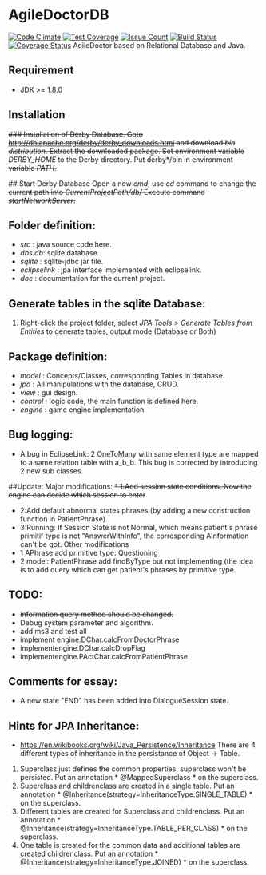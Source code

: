 ﻿# AgileDoctorDB

[![Code Climate](https://codeclimate.com/github/caesarhao/AgileDoctorDB/badges/gpa.svg)](https://codeclimate.com/github/caesarhao/AgileDoctorDB)
[![Test Coverage](https://codeclimate.com/github/caesarhao/AgileDoctorDB/badges/coverage.svg)](https://codeclimate.com/github/caesarhao/AgileDoctorDB/coverage)
[![Issue Count](https://codeclimate.com/github/caesarhao/AgileDoctorDB/badges/issue_count.svg)](https://codeclimate.com/github/caesarhao/AgileDoctorDB)
[![Build Status](https://travis-ci.org/caesarhao/AgileDoctorDB.svg?branch=master)](https://travis-ci.org/caesarhao/AgileDoctorDB)
[![Coverage Status](https://coveralls.io/repos/github/caesarhao/AgileDoctorDB/badge.svg?branch=master)](https://coveralls.io/github/caesarhao/AgileDoctorDB?branch=master)
AgileDoctor based on Relational Database and Java.

## Requirement
* JDK >= 1.8.0

## Installation
<del>### Installation of Derby Database.
Goto  http://db.apache.org/derby/derby_downloads.html and download *bin distribution*.
Extract the downloaded package.
Set environment variable *DERBY_HOME* to the Derby directory.
Put derby\*/bin in environment variable *PATH*.</del>

<del>## Start Derby Database
Open a new *cmd*, use *cd* command to change the current path into *CurrentProjectPath/db/* 
Execute command *startNetworkServer*.</del>

## Folder definition:
* *src* : java source code here.
* *dbs.db*: sqlite database.
* *sqlite* : sqlite-jdbc jar file.
* *eclipselink* : jpa interface implemented with eclipselink.
* *doc* : documentation for the current project.

## Generate tables in the sqlite Database:
1. Right-click the project folder, select *JPA Tools > Generate Tables from Entities* to generate tables, output mode (Database or Both)

## Package definition:
* *model* : Concepts/Classes, corresponding Tables in database.
* *jpa* : All manipulations with the database, CRUD.
* *view* : gui design.
* *control* : logic code, the main function is defined here.
* *engine* : game engine implementation.

## Bug logging:
* A bug in EclipseLink: 2 OneToMany with same element type are mapped to a same relation table with a_b_b. This bug is corrected by introducing 2 new sub classes.

##Update:
Major modifications:
<del>* 1:Add session state conditions. Now the engine can decide which session to enter
* 2:Add default abnormal states phrases (by adding a new construction function in PatientPhrase)
* 3:Running: If Session State is not Normal, which means patient's phrase primitif type is not "AnswerWithInfo", the corresponding AInformation can't be got.
Other modifications
* 1 APhrase add primitive type: Questioning
* 2 model: PatientPhrase add findByType  but not implementing (the idea is to add query which can get patient's phrases by primitive type</del>
## TODO:
* <del>information query method should be changed.</del>
* Debug system parameter and algorithm.
* add ms3 and test all
* implement engine.DChar.calcFromDoctorPhrase
* implementengine.DChar.calcDropFlag
* implementengine.PActChar.calcFromPatientPhrase

## Comments for essay:
* A new state "END" has been added into DialogueSession state.

## Hints for JPA Inheritance:
* https://en.wikibooks.org/wiki/Java_Persistence/Inheritance
There are 4 different types of inheritance in the persistance of Object -> Table.
1. Superclass just defines the common properties, superclass won't be persisted. Put an annotation * @MappedSuperclass * on the superclass.
2. Superclass and childrenclass are created in a single table. Put an annotation * @Inheritance(strategy=InheritanceType.SINGLE_TABLE) * on the superclass.
3. Different tables are created for Superclass and childrenclass. Put an annotation * @Inheritance(strategy=InheritanceType.TABLE_PER_CLASS) * on the superclass.
4. One table is created for the common data and additional tables are created childrenclass. Put an annotation * @Inheritance(strategy=InheritanceType.JOINED) * on the superclass.
